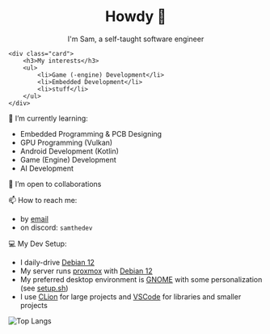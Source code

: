 <style>
    h1 {
        text-align: center;
    }

    #me {
        text-align: center;
    }

    .card {
        box-shadow: 0 10px 16px 0 rgba(0.5, 0, 0, 0.7);
        padding: 0px 8px;

        border-radius: 10px;
    }
</style>

<body>
    <h1>Howdy 👋</h1>
    <p id="me">I'm Sam, a self-taught software engineer</p>

    <div class="card">
        <h3>My interests</h3>
        <ul>
            <li>Game (-engine) Development</li>
            <li>Embedded Development</li>
            <li>stuff</li>
        </ul>
    </div>

</body>

<!--
📝 Planned Projects:

🔭 Ongoing Projects
- [Artifex](https://github.com/samthedev32/Artifex) (2D Game Engine)
- [Rooms](https://github.com/samthedev32/Rooms) (Chat App)
- [RoboCup Junior 2024](https://github.com/hu-more-bot/RCJ2024) (attending yearly)
- and a lot more...

🏁 Finished Projects:
> TODO
-->

🌱 I’m currently learning:
- Embedded Programming & PCB Designing
- GPU Programming (Vulkan)
- Android Development (Kotlin)
- Game (Engine) Development
- AI Development

👯 I’m open to collaborations

📫 How to reach me:
- by [email](mailto:samthedev@toaster.hu)
- on discord: `samthedev`

💻 My Dev Setup:
- I daily-drive [Debian 12](https://www.debian.org)
- My server runs [proxmox](https://proxmox.com/en/) with [Debian 12](https://www.debian.org)
- My preferred desktop environment is [GNOME](https://www.gnome.org/) with some personalization (see
[setup.sh](../setup.sh))
- I use [CLion](https://www.jetbrains.com/clion/) for large projects and [VSCode]([https://code.visualstudio.com/]) for
libraries and smaller projects

![Top Langs](https://github-readme-stats.vercel.app/api/top-langs/?username=samthedev32&layout=compact)
